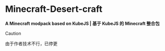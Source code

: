 # Minecraft-Desert-craft

**A Minecraft modpack based on KubeJS | 基于 KubeJS 的 Minecraft 整合包**

> [!CAUTION]
> 由于作者技术不行，已停更
